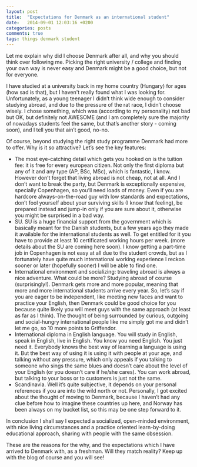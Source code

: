 ```yaml
---
layout: post
title:  "Expectations for Denmark as an international student"
date:   2014-09-01 12:03:16 +0200
categories: posts
comments: true
tags: things denmark student
---
```

Let me explain why did I choose Denmark after all, and why you should think over following me. Picking the right university / college and finding your own way is never easy and Denmark might be a good choice, but not for everyone.

I have studied at a university back in my home country (Hungary) for ages (how sad is that), but I haven't really found what I was looking for. Unfortunately, as a young teenager I didn’t think wide enough to consider studying abroad, and due to the pressure of the rat race, I didn’t choose wisely. I chose something, which was (according to my personality) not bad but OK, but definitely not AWESOME (and I am completely sure the majority of nowadays students feel the same, but that’s another story - coming soon), and I tell you that ain’t good, no-no.
 
Of course, beyond studying the right study programme Denmark had more to offer. Why is it so attractive? Let’s see the key features:
 
- The most eye-catching detail which gets you hooked on is the tuition fee: it is free for every european citizen. Not only the first diploma but any of it and any type (AP, BSc, MSc), which is fantastic, I know. However don’t forget that living abroad is not cheap, not at all. And I don’t want to break the party, but Denmark is exceptionally expensive, specially Copenhagen, so you’ll need loads of money. Even if you are hardcore always-on-the-road guy with low standards and expectations, don’t fool yourself about your surviving skills (I know that feeling), be prepared instead and jump-in only if you are sure about it,  otherwise you might be surprised in a bad way.
- SU. SU is a huge financial support from the government which is basically meant for the Danish students, but a few years ago they made it available for the international students as well. To get entitled for it you have to provide at least 10 certificated working hours per week. (more details about the SU are coming here soon). I know getting a part-time job in Copenhagen is not easy at all due to the student crowds, but as I fortunately have quite much international working experience I reckon sooner or later (hopefully sooner) I will be able to find one.
- International environment and socializing: traveling abroad is always a nice adventure. What could be more? Studying abroad of course (surprisingly!). Denmark gets more and more popular, meaning that more and more international students arrive every year. So, let’s say if you are eager to be independent, like meeting new faces and want to practice your English, then Denmark could be good choice for you because quite likely you will meet guys with the same approach (at least as far as I think). The thought of being surrounded by curious, outgoing and social-hungry international people like me simply got me and didn’t let me go, so 10 more points to Griffendor.
- International diploma in English language. You will study in English, speak in English, live in English. You know you need English. You just need it. Everybody knows the best way of learning a language is using it. But the best way of using it is using it with people at your age, and talking without any pressure, which only appeals if you talking to someone who sings the same blues and doesn’t care about the level of your English (or you doesn’t care if he/she cares). You can work abroad, but talking to your boss or to customers is just not the same.
- Scandinavia. Well it’s quite subjective, it depends on your personal references if you are into the wild north or not. Personally, I got excited about the thought of moving to Denmark, because I haven’t had any clue before how to imagine these countries up here, and Norway has been always on my bucket list, so this may be one step forward to it.

In conclusion I shall say I expected a socialized, open-minded environment, with nice living circumstances and a practice oriented learn-by-doing educational approach, sharing with people with the same obsession.
 
These are the reasons for the why, and the expectations which I have arrived to Denmark with, as a freshman. Will they match reality? Keep up with the blog of course and you will see!
